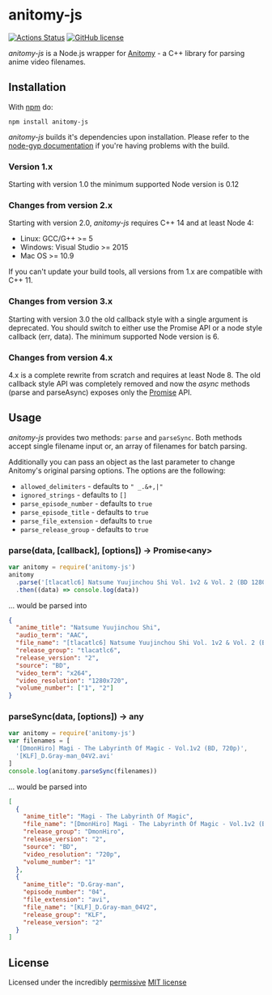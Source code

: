 # anitomy-js

[![Actions Status](https://github.com/skiptirengu/anitomy-js/workflows/Node%20CI/badge.svg)](https://github.com/skiptirengu/anitomy-js/actions)
[![GitHub license](https://img.shields.io/badge/license-MIT-blue.svg)](https://raw.githubusercontent.com/nevermnd/anitomy-js/master/LICENSE)

_anitomy-js_ is a Node.js wrapper for [Anitomy](https://github.com/erengy/anitomy) - a C++ library for parsing anime video filenames.

## Installation

With [npm](http://npmjs.org) do:

```
npm install anitomy-js
```

_anitomy-js_ builds it's dependencies upon installation. Please refer to the [node-gyp documentation](https://github.com/nodejs/node-gyp#installation) if you're having problems with the build.

### Version 1.x

Starting with version 1.0 the minimum supported Node version is 0.12

### Changes from version 2.x

Starting with version 2.0, _anitomy-js_ requires C++ 14 and at least Node 4:

- Linux: GCC/G++ >= 5
- Windows: Visual Studio >= 2015
- Mac OS >= 10.9

If you can't update your build tools, all versions from 1.x are compatible with C++ 11.

### Changes from version 3.x

Starting with version 3.0 the old callback style with a single argument is deprecated. You should switch to either use the Promise API or a node style callback (err, data).
The minimum supported Node version is 6.

### Changes from version 4.x

4.x is a complete rewrite from scratch and requires at least Node 8. The old callback style API was completely removed and now the _async_ methods (parse and parseAsync) exposes only the [Promise](https://developer.mozilla.org/en-US/docs/Web/JavaScript/Reference/Global_Objects/Promise) API.

## Usage

_anitomy-js_ provides two methods: `parse` and `parseSync`.
Both methods accept single filename input or, an array of filenames for batch parsing.

Additionally you can pass an object as the last parameter to change Anitomy's original parsing options. The options are the following:

- `allowed_delimiters` - defaults to `" _.&+,|"`
- `ignored_strings` - defaults to `[]`
- `parse_episode_number` - defaults to `true`
- `parse_episode_title` - defaults to `true`
- `parse_file_extension` - defaults to `true`
- `parse_release_group` - defaults to `true`

### parse(data, [callback], [options]) -> Promise\<any>

```js
var anitomy = require('anitomy-js')
anitomy
  .parse('[tlacatlc6] Natsume Yuujinchou Shi Vol. 1v2 & Vol. 2 (BD 1280x720 x264 AAC)')
  .then((data) => console.log(data))
```

... would be parsed into

```json
{
  "anime_title": "Natsume Yuujinchou Shi",
  "audio_term": "AAC",
  "file_name": "[tlacatlc6] Natsume Yuujinchou Shi Vol. 1v2 & Vol. 2 (BD 1280x720 x264 AAC)",
  "release_group": "tlacatlc6",
  "release_version": "2",
  "source": "BD",
  "video_term": "x264",
  "video_resolution": "1280x720",
  "volume_number": ["1", "2"]
}
```

### parseSync(data, [options]) -> any

```js
var anitomy = require('anitomy-js')
var filenames = [
  '[DmonHiro] Magi - The Labyrinth Of Magic - Vol.1v2 (BD, 720p)',
  '[KLF]_D.Gray-man_04V2.avi'
]
console.log(anitomy.parseSync(filenames))
```

... would be parsed into

```json
[
  {
    "anime_title": "Magi - The Labyrinth Of Magic",
    "file_name": "[DmonHiro] Magi - The Labyrinth Of Magic - Vol.1v2 (BD, 720p)",
    "release_group": "DmonHiro",
    "release_version": "2",
    "source": "BD",
    "video_resolution": "720p",
    "volume_number": "1"
  },
  {
    "anime_title": "D.Gray-man",
    "episode_number": "04",
    "file_extension": "avi",
    "file_name": "[KLF]_D.Gray-man_04V2",
    "release_group": "KLF",
    "release_version": "2"
  }
]
```

## License

Licensed under the incredibly [permissive](http://en.wikipedia.org/wiki/Permissive_free_software_licence) [MIT license](http://creativecommons.org/licenses/MIT/)
